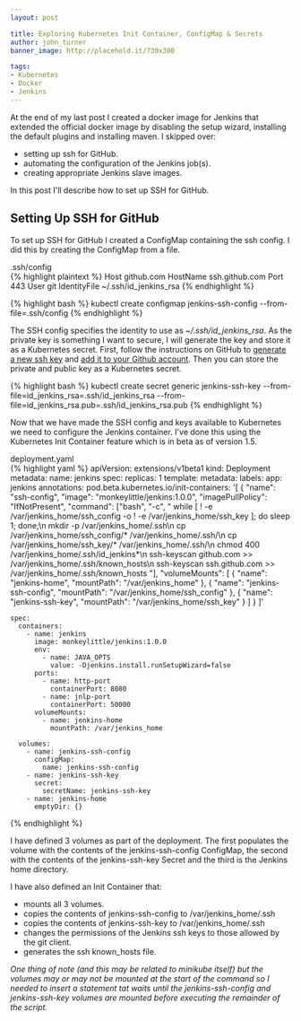 ```yaml
---
layout: post

title: Exploring Kubernetes Init Container, ConfigMap & Secrets
author: john_turner
banner_image: http://placehold.it/730x300

tags:
- Kubernetes
- Docker
- Jenkins
---
```


At the end of my last post I created a docker image for Jenkins that extended the official docker image by disabling the setup wizard, installing the default plugins and installing maven.  I skipped over:

- setting up ssh for GitHub.
- automating the configuration of the Jenkins job(s).
- creating appropriate Jenkins slave images.

In this post I'll describe how to set up SSH for GitHub.

## Setting Up SSH for GitHub

To set up SSH for GitHub I created a ConfigMap containing the ssh config.  I did this by creating the ConfigMap from a file.

<div class="card mb-3">
  <div class="card-header">
    .ssh/config
  </div>
  <div class="card-block">
{% highlight plaintext %}
Host github.com
    HostName ssh.github.com
    Port 443
    User git
    IdentityFile ~/.ssh/id_jenkins_rsa
{% endhighlight %}
  </div>
</div>

{% highlight bash %}
kubectl create configmap jenkins-ssh-config --from-file=.ssh/config
{% endhighlight %}

The SSH config specifies the identity to use as *~/.ssh/id_jenkins_rsa*.  As the private key is something I want to secure, I will generate the key and store it as a Kubernetes secret.  First, follow the instructions on GitHub to [generate a new ssh key](https://help.github.com/articles/generating-a-new-ssh-key-and-adding-it-to-the-ssh-agent) and [add it to your Github account](https://help.github.com/articles/adding-a-new-ssh-key-to-your-github-account).  Then you can store the private and public key as a Kubernetes secret.

{% highlight bash %}
kubectl create secret generic jenkins-ssh-key --from-file=id_jenkins_rsa=.ssh/id_jenkins_rsa --from-file=id_jenkins_rsa.pub=.ssh/id_jenkins_rsa.pub
{% endhighlight %}

Now that we have made the SSH config and keys available to Kubernetes we need to configure the Jenkins container.  I've done this using the Kubernetes Init Container feature which is in beta as of version 1.5.

<!-- more -->

<div class="card mb-3">
  <div class="card-header">
    deployment.yaml
  </div>
  <div class="card-block">
{% highlight yaml %}
apiVersion: extensions/v1beta1
kind: Deployment
metadata:
  name: jenkins
spec:
  replicas: 1
  template:
    metadata:
      labels:
        app: jenkins
      annotations:
        pod.beta.kubernetes.io/init-containers: '[
          {
            "name": "ssh-config",
            "image": "monkeylittle/jenkins:1.0.0",
            "imagePullPolicy": "IfNotPresent",
            "command": ["bash", "-c", "
              while [ ! -e /var/jenkins_home/ssh_config -o ! -e /var/jenkins_home/ssh_key ]; do sleep 1; done;\n
              mkdir -p /var/jenkins_home/.ssh\n
              cp /var/jenkins_home/ssh_config/* /var/jenkins_home/.ssh/\n
              cp /var/jenkins_home/ssh_key/* /var/jenkins_home/.ssh/\n
              chmod 400 /var/jenkins_home/.ssh/id_jenkins*\n
              ssh-keyscan github.com >> /var/jenkins_home/.ssh/known_hosts\n
              ssh-keyscan ssh.github.com >> /var/jenkins_home/.ssh/known_hosts
            "],
            "volumeMounts": [
              {
                "name": "jenkins-home",
                "mountPath": "/var/jenkins_home"
              },
              {
                "name": "jenkins-ssh-config",
                "mountPath": "/var/jenkins_home/ssh_config"
              },
              {
                "name": "jenkins-ssh-key",
                "mountPath": "/var/jenkins_home/ssh_key"
              }
            ]
          }
        ]'

    spec:
      containers:
        - name: jenkins
          image: monkeylittle/jenkins:1.0.0
          env:
            - name: JAVA_OPTS
              value: -Djenkins.install.runSetupWizard=false
          ports:
            - name: http-port
              containerPort: 8080
            - name: jnlp-port
              containerPort: 50000
          volumeMounts:
            - name: jenkins-home
              mountPath: /var/jenkins_home

      volumes:
        - name: jenkins-ssh-config
          configMap:
            name: jenkins-ssh-config
        - name: jenkins-ssh-key
          secret:
            secretName: jenkins-ssh-key
        - name: jenkins-home
          emptyDir: {}
{% endhighlight %}
  </div>
</div>

I have defined 3 volumes as part of the deployment.  The first populates the volume with the contents of the jenkins-ssh-config ConfigMap, the second with the contents of the jenkins-ssh-key Secret and the third is the Jenkins home directory.

I have also defined an Init Container that:

- mounts all 3 volumes.
- copies the contents of jenkins-ssh-config to /var/jenkins_home/.ssh
- copies the contents of jenkins-ssh-key to /var/jenkins_home/.ssh
- changes the permissions of the Jenkins ssh keys to those allowed by the git client.
- generates the ssh known_hosts file.

*One thing of note (and this may be related to minikube itself) but the volumes may or may not be mounted at the start of the command so I needed to insert a statement tat waits until the jenkins-ssh-config and jenkins-ssh-key volumes are mounted before executing the remainder of the script.*
